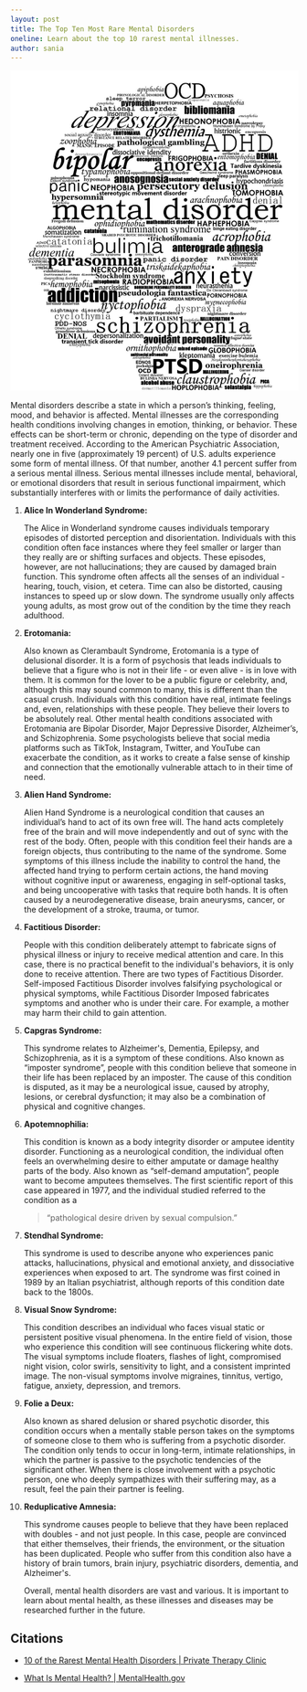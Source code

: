 ```yaml
---
layout: post
title: The Top Ten Most Rare Mental Disorders
oneline: Learn about the top 10 rarest mental illnesses.
author: sania
---
```


![Rare Mental Illnesses](/images/blog/rare.jpeg)

Mental disorders describe a state in which a person’s thinking, feeling, mood, and behavior is affected. Mental illnesses are the corresponding health conditions involving changes in emotion, thinking, or behavior. These effects can be short-term or chronic, depending on the type of disorder and treatment received. According to the American Psychiatric Association, nearly one in five (approximately 19 percent) of U.S. adults experience some form of mental illness. Of that number, another 4.1 percent suffer from a serious mental illness. Serious mental illnesses include mental, behavioral, or emotional disorders that result in serious functional impairment, which substantially interferes with or limits the performance of daily activities.

1. **Alice In Wonderland Syndrome:**

    The Alice in Wonderland syndrome causes individuals temporary episodes of distorted perception and disorientation. Individuals with this condition often face instances where they feel smaller or larger than they really are or shifting surfaces and objects. These episodes, however, are not hallucinations; they are caused by damaged brain function. This syndrome often affects all the senses of an individual - hearing, touch, vision, et cetera. Time can also be distorted, causing instances to speed up or slow down. The syndrome usually only affects young adults, as most grow out of the condition by the time they reach adulthood.

2. **Erotomania:**
 
    Also known as Clerambault Syndrome, Erotomania is a type of delusional disorder. It is a form of psychosis that leads individuals to believe that a figure who is not in their life - or even alive - is in love with them. It is common for the lover to be a public figure or celebrity, and, although this may sound common to many, this is different than the casual crush. Individuals with this condition have real, intimate feelings and, even, relationships with these people. They believe their lovers to be absolutely real. Other mental health conditions associated with Erotomania are Bipolar Disorder, Major Depressive Disorder, Alzheimer’s, and Schizophrenia. Some psychologists believe that social media platforms such as TikTok, Instagram, Twitter, and YouTube can exacerbate the condition, as it works to create a false sense of kinship and connection that the emotionally vulnerable attach to in their time of need.

3. **Alien Hand Syndrome:**

    Alien Hand Syndrome is a neurological condition that causes an individual’s hand to act of its own free will. The hand acts completely free of the brain and will move independently and out of sync with the rest of the body. Often, people with this condition feel their hands are a foreign objects, thus contributing to the name of the syndrome. Some symptoms of this illness include the inability to control the hand, the affected hand trying to perform certain actions, the hand moving without cognitive input or awareness, engaging in self-optional tasks, and being uncooperative with tasks that require both hands. It is often caused by a neurodegenerative disease, brain aneurysms, cancer, or the development of a stroke, trauma, or tumor.

4. **Factitious Disorder:**

    People with this condition deliberately attempt to fabricate signs of physical illness or injury to receive medical attention and care. In this case, there is no practical benefit to the individual's behaviors, it is only done to receive attention. There are two types of Factitious Disorder. Self-imposed Factitious Disorder involves falsifying psychological or physical symptoms, while Factitious Disorder Imposed fabricates symptoms and another who is under their care. For example, a mother may harm their child to gain attention.

5. **Capgras Syndrome:**

    This syndrome relates to Alzheimer's, Dementia, Epilepsy, and Schizophrenia, as it is a symptom of these conditions. Also known as “imposter syndrome”, people with this condition believe that someone in their life has been replaced by an imposter. The cause of this condition is disputed, as it may be a neurological issue, caused by atrophy, lesions, or cerebral dysfunction; it may also be a combination of physical and cognitive changes.

6. **Apotemnophilia:**

    This condition is known as a body integrity disorder or amputee identity disorder. Functioning as a neurological condition, the individual often feels an overwhelming desire to either amputate or damage healthy parts of the body. Also known as “self-demand amputation”, people want to become amputees themselves. The first scientific report of this case appeared in 1977, and the individual studied referred to the condition as a

    > “pathological desire driven by sexual compulsion.”

7. **Stendhal Syndrome:**

    This syndrome is used to describe anyone who experiences panic attacks, hallucinations, physical and emotional anxiety, and dissociative experiences when exposed to art. The syndrome was first coined in 1989 by an Italian psychiatrist, although reports of this condition date back to the 1800s.

8. **Visual Snow Syndrome:**

    This condition describes an individual who faces visual static or persistent positive visual phenomena. In the entire field of vision, those who experience this condition will see continuous flickering white dots. The visual symptoms include floaters, flashes of light, compromised night vision, color swirls, sensitivity to light, and a consistent imprinted image. The non-visual symptoms involve migraines, tinnitus, vertigo, fatigue, anxiety, depression, and tremors.

9. **Folie a Deux:**

    Also known as shared delusion or shared psychotic disorder, this condition occurs when a mentally stable person takes on the symptoms of someone close to them who is suffering from a psychotic disorder. The condition only tends to occur in long-term, intimate relationships, in which the partner is passive to the psychotic tendencies of the significant other. When there is close involvement with a psychotic person, one who deeply sympathizes with their suffering may, as a result, feel the pain their partner is feeling.

10. **Reduplicative Amnesia:**

    This syndrome causes people to believe that they have been replaced with doubles - and not just people. In this case, people are convinced that either themselves, their friends, the environment, or the situation has been duplicated. People who suffer from this condition also have a history of brain tumors, brain injury, psychiatric disorders, dementia, and Alzheimer's.

    Overall, mental health disorders are vast and various. It is important to learn about mental health, as these illnesses and diseases may be researched further in the future.

## Citations

- [10 of the Rarest Mental Health Disorders | Private Therapy Clinic](https://theprivatetherapyclinic.co.uk/blog/10-of-the-rarest-mental-health-disorders/)

- [What Is Mental Health? | MentalHealth.gov](https://www.mentalhealth.gov/basics/what-is-mental-health)
